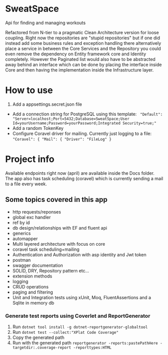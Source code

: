 # SweatSpace
Api for finding and managing workouts

Refactored from N-tier to a pragmatic Clean Architecture version for loose coupling. Right now the repositories are "stupid repositories" but if one did instead add some business rules and exception handling there alternatively place a service in between the Core Services and the Repository you could even remove the dependency on Entity framework core and Identity completely. However the Paginated list would also have to be abstracted away behind an interface which can be done by placing the interface inside Core and then having the implementation inside the Infrastructure layer.  

# How to use
1. Add a appsettings.secret.json file
- Add a connection string for PostgreSQL using this template: `
"Default": "Server=localhost;Port=5432;Database=SweatSpace;User Id=yourUsername;Password=yourPassword;Integrated Security=true;"`
- Add a random TokenKey
- Configure Coravel driver for mailing. Currently just logging to a file: `"Coravel": {
    "Mail": {
      "Driver": "FileLog"
    }`

# Project info
Available endpoints right now (april) are available inside the Docs folder.
The app also has task scheduling (coravel) which is currently sending a mail to a file every week.

## Some topics covered in this app
- http requests/reponses
- global exc handler
- ref by id
- db design/relationships with EF and fluent api
- generics 
- automapper
- Multi layered architecture with focus on core
- coravel task scheduling+mailing 
- Authentication and Authorization with asp identity and Jwt token
- postman 
- swagger documentation
- SOLID, DRY, Repository pattern etc... 
- extension methods 
- logging
- CRUD operations
- paging and filtering
- Unit and Integration tests using xUnit, Moq, FluentAssertions and a Sqlite in memory db

### Generate test reports using Coverlet and ReportGenerator
1. Run `dotnet tool install -g dotnet-reportgenerator-globaltool`
2. Run `dotnet test --collect:"XPlat Code Coverage"`
3. Copy the generated path
4. Run with the generated path `reportgenerator -reports:pastePathHere -targetdir:.coverage-report -reporttypes:HTML`







